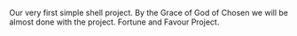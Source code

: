 Our very first simple shell project. By the Grace of God of Chosen we will be almost done with the project.
Fortune and Favour Project.
